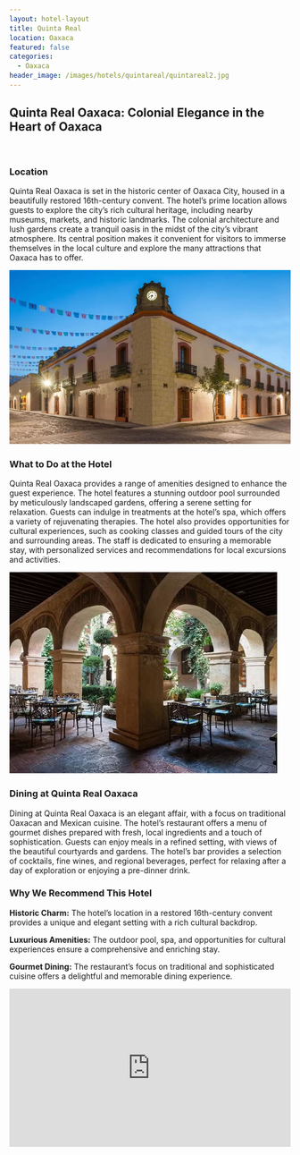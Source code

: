 ```yaml
---
layout: hotel-layout
title: Quinta Real
location: Oaxaca
featured: false
categories:
  - Oaxaca
header_image: /images/hotels/quintareal/quintareal2.jpg
---
```

## Quinta Real Oaxaca: Colonial Elegance in the Heart of Oaxaca

&nbsp;

### Location

Quinta Real Oaxaca is set in the historic center of Oaxaca City, housed in a beautifully restored 16th-century convent. The hotel’s prime location allows guests to explore the city’s rich cultural heritage, including nearby museums, markets, and historic landmarks. The colonial architecture and lush gardens create a tranquil oasis in the midst of the city’s vibrant atmosphere. Its central position makes it convenient for visitors to immerse themselves in the local culture and explore the many attractions that Oaxaca has to offer.

![](/images/hotels/quintareal/quintareal4.jpg)

### What to Do at the Hotel

Quinta Real Oaxaca provides a range of amenities designed to enhance the guest experience. The hotel features a stunning outdoor pool surrounded by meticulously landscaped gardens, offering a serene setting for relaxation. Guests can indulge in treatments at the hotel’s spa, which offers a variety of rejuvenating therapies. The hotel also provides opportunities for cultural experiences, such as cooking classes and guided tours of the city and surrounding areas. The staff is dedicated to ensuring a memorable stay, with personalized services and recommendations for local excursions and activities.

![](/images/hotels/quintareal/quintareal3.jpg)

### Dining at Quinta Real Oaxaca

Dining at Quinta Real Oaxaca is an elegant affair, with a focus on traditional Oaxacan and Mexican cuisine. The hotel’s restaurant offers a menu of gourmet dishes prepared with fresh, local ingredients and a touch of sophistication. Guests can enjoy meals in a refined setting, with views of the beautiful courtyards and gardens. The hotel’s bar provides a selection of cocktails, fine wines, and regional beverages, perfect for relaxing after a day of exploration or enjoying a pre-dinner drink.

### Why We Recommend This Hotel

**Historic Charm:** The hotel’s location in a restored 16th-century convent provides a unique and elegant setting with a rich cultural backdrop.&nbsp;

**Luxurious Amenities:** The outdoor pool, spa, and opportunities for cultural experiences ensure a comprehensive and enriching stay.&nbsp;

**Gourmet Dining:** The restaurant’s focus on traditional and sophisticated cuisine offers a delightful and memorable dining experience.&nbsp;

<style>.embed-container { position: relative; padding-bottom: 56.25%; height: 0; overflow: hidden; max-width: 100%; } .embed-container iframe, .embed-container object, .embed-container embed { position: absolute; top: 0; left: 0; width: 100%; height: 100%; }</style>

<div class="embed-container"><iframe src="https://www.youtube.com/embed/0Di1ELCWjO4" frameborder="0" allowfullscreen=""></iframe></div>